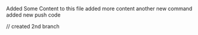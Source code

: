 Added Some Content to this file 
added more content
another new command added 
new push code 

// created 2nd branch